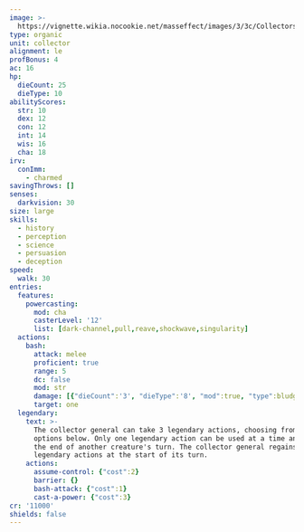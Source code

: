 ```yaml
---
image: >-
  https://vignette.wikia.nocookie.net/masseffect/images/3/3c/Collectors_Leader_Character_Shot.png/revision/latest/scale-to-width-down/350?cb=20091119091650
type: organic
unit: collector
alignment: le
profBonus: 4
ac: 16
hp:
  dieCount: 25
  dieType: 10
abilityScores:
  str: 10
  dex: 12
  con: 12
  int: 14
  wis: 16
  cha: 18
irv:
  conImm:
    - charmed
savingThrows: []
senses:
  darkvision: 30
size: large
skills:
  - history
  - perception
  - science
  - persuasion
  - deception
speed:
  walk: 30
entries:
  features:
    powercasting:
      mod: cha
      casterLevel: '12'
      list: [dark-channel,pull,reave,shockwave,singularity]
  actions:
    bash:
      attack: melee
      proficient: true
      range: 5
      dc: false
      mod: str
      damage: [{"dieCount":'3', "dieType":'8', "mod":true, "type":bludgeoning}]
      target: one
  legendary:
    text: >-
      The collector general can take 3 legendary actions, choosing from the
      options below. Only one legendary action can be used at a time and only at
      the end of another creature's turn. The collector general regains spent
      legendary actions at the start of its turn.
    actions:
      assume-control: {"cost":2}
      barrier: {}
      bash-attack: {"cost":1}
      cast-a-power: {"cost":3}
cr: '11000'
shields: false
---
```

